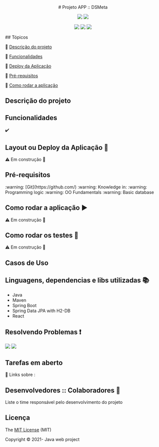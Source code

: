 <p align="center">
  # Projeto APP :: DSMeta
</p>
<p align="center">
  <img src="http://img.shields.io/static/v1?label=License&message=MIT&color=green&style=for-the-badge"/>
  <img src="http://img.shields.io/static/v1?label=TESTES&message=%3E100&color=GREEN&style=for-the-badge"/>
  </p>
<p align="center">

  <img src="http://img.shields.io/static/v1?label=STATUS&message=EM PRODUCAO&color=GREEN&style=for-the-badge"/>
   
<img src = "https://img.shields.io/badge/version-v0.0.1-blue">
<img src="https://img.shields.io/badge/%20-help--wanted-%23159818">

</p>
##  Tópicos 

:small_blue_diamond: [Descrição do projeto](#descrição-do-projeto)

:small_blue_diamond: [Funcionalidades](#funcionalidades)

:small_blue_diamond: [Deploy da Aplicação](#layout-ou-deploy-da-aplicação-dash)

:small_blue_diamond: [Pré-requisitos](#pré-requisitos)

:small_blue_diamond: [Como rodar a aplicação](#como-rodar-a-aplicação-arrow_forward)

## Descrição do projeto 

<p align="justify">

</p>

## Funcionalidades

:heavy_check_mark: 

## Layout ou Deploy da Aplicação  :construction_worker:
:warning: Em construção :construction:

## Pré-requisitos

<p align="left">
:warning: [Git](https://github.com/)
:warning: Knowledge in: 
    :warning: Programming logic
    :warning: OO Fundamentals
    :warning: Basic database
</p>

## Como rodar a aplicação :arrow_forward:

:warning: Em construção :construction:

## Como rodar os testes :dizzy:
:warning: Em construção :construction:

## Casos de Uso


## Linguagens, dependencias e libs utilizadas :books:
- Java 
- Maven
- Spring Boot 
- Spring Data JPA with H2-DB
- React

## Resolvendo Problemas :exclamation:

 <img src="https://img.shields.io/badge/open%20issues-0-yellow">  

<img src="https://img.shields.io/badge/closed%20issues-0-red">

## Tarefas em aberto

:memo: Links sobre :

## Desenvolvedores :: Colaboradores :octopus:

Liste o time responsável pelo desenvolvimento do projeto

## Licença 

The [MIT License]() (MIT)

Copyright :copyright: 2021- Java web project